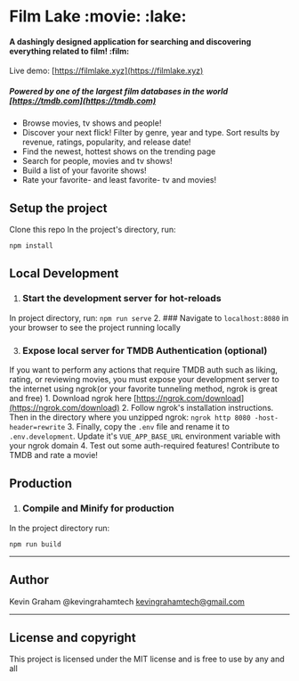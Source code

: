# Film Lake :movie: :lake:

#### A dashingly designed application for searching and discovering everything related to film! :film:

Live demo: [https://filmlake.xyz](https://filmlake.xyz)

##### Powered by one of the largest film databases in the world [https://tmdb.com](https://tmdb.com)

- Browse movies, tv shows and people!
- Discover your next flick! Filter by genre, year and type. Sort results by revenue, ratings, popularity, and release date!
- Find the newest, hottest shows on the trending page
- Search for people, movies and tv shows!
- Build a list of your favorite shows!
- Rate your favorite- and least favorite- tv and movies!


## Setup the project
Clone this repo 
In the project's directory, run:
```
npm install
```

## Local Development
1. ### Start the development server for hot-reloads
In project directory, run:
    ```
    npm run serve
    ```
2. ### Navigate to `localhost:8080` in your browser to see the project running locally

3. ### Expose local server for TMDB Authentication (optional)
If you want to perform any actions that require TMDB auth such as liking, rating, or reviewing movies, you must expose your development server to the internet using ngrok(or your favorite tunneling method, ngrok is great and free)
    1. Download ngrok here [https://ngrok.com/download](https://ngrok.com/download)
    2. Follow ngrok's installation instructions. Then in the directory where you unzipped ngrok:
        `ngrok http 8080 -host-header=rewrite`
    3. Finally, copy the `.env` file and rename it to `.env.development`. Update it's `VUE_APP_BASE_URL` environment variable with your ngrok domain
    4. Test out some auth-required features! Contribute to TMDB and rate a movie!

## Production
1. ### Compile and Minify for production
In the project directory run:
```
npm run build
```


--- 

## Author

Kevin Graham @kevingrahamtech <kevingrahamtech@gmail.com>

---

## License and copyright
This project is licensed under the MIT license and is free to use by any and all